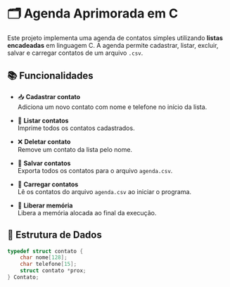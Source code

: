 # 🗂️ Agenda Aprimorada em C

Este projeto implementa uma agenda de contatos simples utilizando **listas encadeadas** em linguagem C. A agenda permite cadastrar, listar, excluir, salvar e carregar contatos de um arquivo `.csv`.

## 📚 Funcionalidades

- 📥 **Cadastrar contato**  
  Adiciona um novo contato com nome e telefone no início da lista.

- 📄 **Listar contatos**  
  Imprime todos os contatos cadastrados.

- ❌ **Deletar contato**  
  Remove um contato da lista pelo nome.

- 💾 **Salvar contatos**  
  Exporta todos os contatos para o arquivo `agenda.csv`.

- 📂 **Carregar contatos**  
  Lê os contatos do arquivo `agenda.csv` ao iniciar o programa.

- 🧹 **Liberar memória**  
  Libera a memória alocada ao final da execução.


## 🧠 Estrutura de Dados

```c
typedef struct contato {
    char nome[128];
    char telefone[15];
    struct contato *prox;
} Contato;
```


